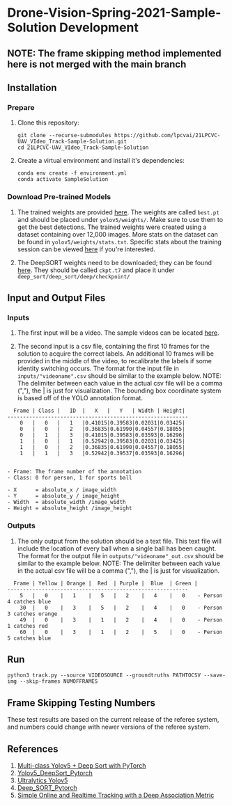# Drone-Vision-Spring-2021-Sample-Solution Development
## NOTE: The frame skipping method implemented here is not merged with the main branch

## Installation 
### Prepare
1. Clone this repository:
    ```
    git clone --recurse-submodules https://github.com/lpcvai/21LPCVC-UAV_VIdeo_Track-Sample-Solution.git
    cd 21LPCVC-UAV_VIdeo_Track-Sample-Solution
    ```
    
2. Create a virtual environment and install it's dependencies:
    ```
    conda env create -f environment.yml     
    conda activate SampleSolution
    ```
   
### Download Pre-trained Models
1. The trained weights are provided [here](https://purdue0-my.sharepoint.com/:f:/g/personal/hu440_purdue_edu/EuCYkSRgyXVCh8PwwsHZ9lYBNfI4A4cLgdi5sHIlRSsZCQ?e=yjoJ2P).
The weights are called `best.pt` and should be placed under `yolov5/weights/`.
Make sure to use them to get the best detections.
The trained weights were created using a dataset containing over 12,000 images. More stats on the dataset can be found in `yolov5/weights/stats.txt`.
Specific stats about the training session can be viewed [here](https://wandb.ai/dual19/YOLOv5/runs/2hkzouqz?workspace=user-dual19) if you're interested. 


2. The DeepSORT weights need to be downloaded; they can be found [here](https://purdue0-my.sharepoint.com/:u:/g/personal/hu440_purdue_edu/EYvoc5gij4dNpcGJ5jnBW94BP5H5LU_dcW0dHtm_lX8aBQ?e=s8j3LW).
They should be called `ckpt.t7` and place it under `deep_sort/deep_sort/deep/checkpoint/`


## Input and Output Files
### Inputs
1. The first input will be a video. The sample videos can be located [here](https://drive.google.com/drive/folders/1S6kfqSG8AJpoj-y-4-nIagfmL7FpVTOf?usp=sharing).


2. The second input is a csv file, containing the first 10 frames for the solution to acquire the correct labels. An additional 10 frames will be provided in the middle of the video, to recalibrate the labels if some identity switching occurs. The format for the input file in `inputs/"videoname".csv` should be similar to the example below. NOTE: The delimiter between each value in the actual csv file will be a comma (","), the | is just for visualization. The bounding box coordinate system is based off of the YOLO annotation format. 
```
  Frame | Class |   ID  |   X   |   Y   | Width | Height|
----------------------------------------------------------
    0   |   0   |   1   |0.41015|0.39583|0.02031|0.03425|
    0   |   0   |   2   |0.36835|0.61990|0.04557|0.18055|
    0   |   1   |   3   |0.41015|0.39583|0.03593|0.16296|
    1   |   0   |   1   |0.52942|0.39583|0.02031|0.03425|
    1   |   0   |   2   |0.36835|0.61990|0.04557|0.18055|
    1   |   1   |   3   |0.52942|0.39537|0.03593|0.16296|


- Frame: The frame number of the annotation
- Class: 0 for person, 1 for sports ball

- X      = absolute_x / image_width
- Y      = absolute_y / image_height
- Width  = absolute_width /image_width
- Height = absolute_height /image_height
```



### Outputs
1. The only output from the solution should be a text file. This text file will include the location of every ball when a single ball has been caught. The format for the output file in `outputs/"videoname"_out.csv` should be similar to the example below. NOTE: The delimiter between each value in the actual csv file will be a comma (","), the | is just for visualization.

```
  Frame | Yellow | Orange |  Red  | Purple |  Blue  | Green |
----------------------------------------------------------
    5   |   0    |   1    |   5   |   2    |   4    |   0    - Person 4 catches blue
    30  |   0    |   3    |   5   |   2    |   4    |   0    - Person 3 catches orange
    49  |   0    |   3    |   1   |   2    |   4    |   0    - Person 1 catches red
    60  |   0    |   3    |   1   |   2    |   5    |   0    - Person 5 catches blue
```


## Run
~~~
python3 track.py --source VIDEOSOURCE --groundtruths PATHTOCSV --save-img --skip-frames NUMOFFRAMES
~~~

## Frame Skipping Testing Numbers
These test results are based on the current release of the referee system, and numbers could change with newer versions of the referee system.

## References
1) [Multi-class Yolov5 + Deep Sort with PyTorch](https://github.com/WuPedin/Multi-class_Yolov5_DeepSort_Pytorch)
2) [Yolov5_DeepSort_Pytorch](https://github.com/mikel-brostrom/Yolov5_DeepSort_Pytorch)   
3) [Ultralytics Yolov5](https://github.com/ultralytics/yolov5)  
4) [Deep_SORT_Pytorch](https://github.com/ZQPei/deep_sort_pytorch)       
5) [Simple Online and Realtime Tracking with a Deep Association Metric](https://arxiv.org/abs/1703.07402)
